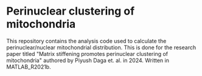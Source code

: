 # Perinuclear clustering of mitochondria

This repository contains the analysis code used to calculate the perinuclear/nuclear mitochondrial distribution. This is done for the research paper titled "Matrix stiffening promotes perinuclear clustering of mitochondria" authored by Piyush Daga et. al. in 2024. Written in MATLAB_R2021b. 
